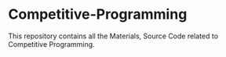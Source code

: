 # Competitive-Programming
This repository contains all the Materials, Source Code related to Competitive Programming.
